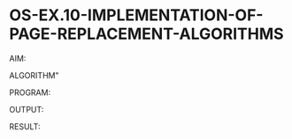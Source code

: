 # OS-EX.10-IMPLEMENTATION-OF-PAGE-REPLACEMENT-ALGORITHMS

AIM:

ALGORITHM"

PROGRAM:

OUTPUT:

RESULT:


